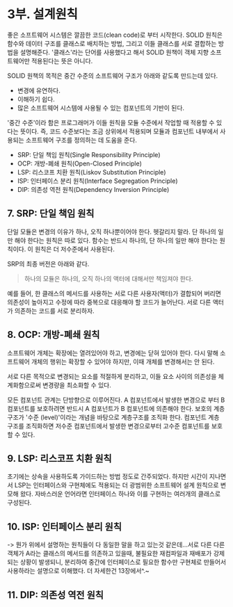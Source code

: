 # 3부. 설계원칙

좋은 소프트웨어 시스템은 깔끔한 코드(clean code)로 부터 시작한다. SOLID 원칙은 함수와 데이터 구조를 클래스로 배치하는 방법, 그리고 이들 클래스를 서로 결합하는 방법을 설명해준다. '클래스'라는 단어를 사용했다고 해서 SOLID 원책이 객체 지향 소프트웨어만 적용된다는 뜻은 아니다.

SOLID 원책의 목적은 중간 수준의 소프트웨어 구조가 아래와 같도록 만드는데 있다.

- 변경에 유연하다.
- 이해하기 쉽다.
- 많은 소프트웨어 시스템에 사용될 수 있는 컴포넌트의 기반이 된다.

'중간 수준'이라 함은 프로그래머가 이들 원칙을 모듈 수준에서 작업할 때 적용할 수 있다는 뜻이다. 즉, 코드 수준보다는 조금 상위에서 적용되며 모듈과 컴포넌트 내부에서 사용되는 소프트웨어 구조를 정의하는 데 도움을 준다.

- SRP: 단일 책임 원칙(Single Responsibility Principle)
- OCP: 개방-폐쇄 원칙(Open-Closed Principle)
- LSP: 리스코프 치환 원칙(Liskov Substitution Principle)
- ISP: 인터페이스 분리 원칙(Interface Segregation Principle)
- DIP: 의존성 역전 원칙(Dependency Inversion Principle)

## 7. SRP: 단일 책임 원칙

단일 모듈은 변경의 이유가 하나, 오직 하나뿐이어야 한다. 헷갈리지 말라. 단 하나의 일만 해야 한다는 원칙은 따로 있다. 함수는 반드시 하나의, 단 하나의 일만 해야 한다는 원칙이다. 이 원칙은 더 저수준에서 사용된다.

SRP의 최종 버전은 아래와 같다.

> 하나의 모듈은 하나의, 오직 하나의 액터에 대해서만 책임져야 한다.

예를 들어, 한 클래스의 메서드를 사용하는 서로 다른 사용자(액터)가 결합되어 버리면 의존성이 높아지고 수정에 따라 중복으로 대응해야 할 코드가 늘어난다. 서로 다른 액터가 의존하는 코드를 서로 분리하자.

## 8. OCP: 개방-폐쇄 원칙

소프트웨어 개체는 확장에는 열려있어야 하고, 변경에는 닫혀 있어야 한다. 다시 말해 소프트웨어 개체의 행위는 확장할 수 있어야 하지만, 이때 개체를 변경해서는 안 된다.

서로 다른 목적으로 변경되는 요소를 적절하게 분리하고, 이들 요소 사이의 의존성을 체계화함으로써 변경량을 최소화할 수 있다.

모든 컴포넌트 관계는 단방향으로 이루어진다. A 컴포넌트에서 발생한 변경으로 부터 B 컴포넌트를 보호하려면 반드시 A 컴포넌트가 B 컴포넌트에 의존해야 한다. 보호의 계층구조가 '수준 (level)'이라는 개념을 바탕으로 계층구조를 조직화 한다. 컴포넌트 계층 구조를 조직화하면 저수준 컴포넌트에서 발생한 변경으로부터 고수준 컴포넌트를 보호할 수 있다.

## 9. LSP: 리스코프 치환 원칙

초기에는 상속을 사용하도록 가이드하는 방법 정도로 간주되었다. 하지만 시간이 지나면서 LSP는 인터페이스와 구현체에도 적용되는 더 광범위한 소프트웨어 설계 원칙으로 변모해 왔다. 자바스러운 언어라면 인터페이스 하나와 이를 구현하는 여러개의 클래스로 구성된다.

## 10. ISP: 인터페이스 분리 원칙

-> 뭔가 위에서 설명하는 원칙들이 다 동일한 말을 하고 있는것 같은데...서로 다른 다른 객체가 A라는 클래스의 메서드를 의존하고 있을때, 불필요한 재컴파일과 재배포가 강제되는 상황이 발생되니, 분리하여 중간에 인터페이스로 필요한 함수만 구현체로 만들어서 사용하라는 설명으로 이해했다. 더 자세한건 13장에서^.~

## 11. DIP: 의존성 역전 원칙
